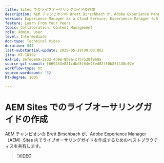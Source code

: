 ```yaml
---
title: Sites でのライブオーサリングガイドの作成
description: AEM チャンピオンの Brett Birschbach が、Adobe Experience Manager Sites 内でライブオーサリングガイドを作成するためのベストプラクティスを共有します
version: Experience Manager as a Cloud Service, Experience Manager 6.5
feature: Learn From Your Peers
topic: Collaboration, Content Management
role: Admin, User
level: Intermediate
doc-type: Technical Video
duration: 847
last-substantial-update: 2025-05-28T00:00:00Z
jira: KT-18192
exl-id: 8efe69a9-32d2-4b9e-8b8a-c7b7520f968a
source-git-commit: f669233e821cdbd5f04e43ed02f50b85f130c02e
workflow-type: ht
source-wordcount: '52'
ht-degree: 100%

---
```


# AEM Sites でのライブオーサリングガイドの作成

AEM チャンピオンの Brett Birschbach が、Adobe Experience Manager（AEM）Sites 内でライブオーサリングガイドを作成するためのベストプラクティスを共有します。

>[!VIDEO](https://video.tv.adobe.com/v/3463134/?learn=on&enablevpops&captions=jpn)
